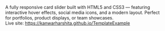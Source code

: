  A fully responsive card slider built with HTML5 and CSS3 — featuring interactive hover effects, social media icons, and a modern layout. Perfect for portfolios, product displays, or team showcases.
 <br>
 Live site: https://kanwarharshita.github.io/TemplateExample
